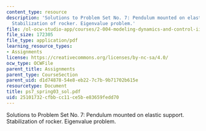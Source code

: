 ```yaml
---
content_type: resource
description: 'Solutions to Problem Set No. 7: Pendulum mounted on elastic support.
  Stabilization of rocker. Eigenvalue problem.'
file: /ol-ocw-studio-app/courses/2-004-modeling-dynamics-and-control-ii-spring-2003/25101732cfbbcc11ce5be83659fedd70_ps7_spring03_sol.pdf
file_size: 172305
file_type: application/pdf
learning_resource_types:
- Assignments
license: https://creativecommons.org/licenses/by-nc-sa/4.0/
ocw_type: OCWFile
parent_title: Assignments
parent_type: CourseSection
parent_uid: d1d74878-54e8-eb22-7c7b-9b71702b615e
resourcetype: Document
title: ps7_spring03_sol.pdf
uid: 25101732-cfbb-cc11-ce5b-e83659fedd70
---
```

Solutions to Problem Set No. 7: Pendulum mounted on elastic support. Stabilization of rocker. Eigenvalue problem.